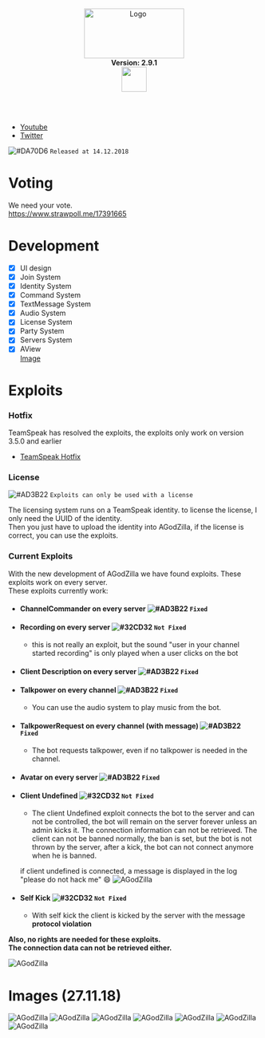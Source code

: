 <p align="center">
  <br>
  <img width="200" height="100" alt="Logo" src="https://files.catbox.moe/1tk07f.png" />
  <br>
    <b>Version: 2.9.1 </b>
  <br>
<a href="https://github.com/cydolo/AGodZilla/releases" target="_blank">
  <img height="50" weight="50" align="center" src="https://pngimage.net/wp-content/uploads/2018/05/button-flat-png-7.png"/>
</a>


  <br><br>
 </p>
 

- [Youtube](https://www.youtube.com/channel/UCgfXkVhgB1urzdvCJt6gR_w)  
- [Twitter](https://twitter.com/cydolo)     

![#DA70D6](https://placehold.it/15/48D1CC/000000?text=+) `Released at 14.12.2018`  

# Voting
We need your vote.  
https://www.strawpoll.me/17391665

# Development

- [x] UI design
- [x] Join System
- [x] Identity System
- [x] Command System
- [x] TextMessage System 
- [x] Audio System
- [x] License System
- [x] Party System
- [x] Servers System
- [x] AView   
   <a target="_blank" href="https://files.catbox.moe/zpaqgf.PNG">Image</a>

# Exploits

### Hotfix
TeamSpeak has resolved the exploits, the exploits only work on version 3.5.0 and earlier

- [TeamSpeak Hotfix](https://forum.teamspeak.com/threads/138368-TeamSpeak-3-server-3-5-1-hotfix-released?p=464166#post464166)  

### License
![#AD3B22](https://placehold.it/15/AD3B22/000000?text=+) `Exploits can only be used with a license`    

The licensing system runs on a TeamSpeak identity. to license the license, I only need the UUID of the identity.   
Then you just have to upload the identity into AGodZilla, if the license is correct, you can use the exploits.

### Current Exploits
With the new development of AGodZilla we have found exploits. These exploits work on every server.  
These exploits currently work:    
- #### ChannelCommander on every server ![#AD3B22](https://placehold.it/15/AD3B22/000000?text=+) `Fixed` 
- #### Recording on every server ![#32CD32](https://placehold.it/15/32CD32/000000?text=+) `Not Fixed` 
  * this is not really an exploit, but the sound "user in your channel started recording" is only played when a user clicks on the bot
- #### Client Description on every server ![#AD3B22](https://placehold.it/15/AD3B22/000000?text=+) `Fixed` 
- #### Talkpower on every channel ![#AD3B22](https://placehold.it/15/AD3B22/000000?text=+) `Fixed` 
  * You can use the audio system to play music from the bot. 
- #### TalkpowerRequest on every channel (with message) ![#AD3B22](https://placehold.it/15/AD3B22/000000?text=+) `Fixed` 
  * The bot requests talkpower, even if no talkpower is needed in the channel.
- #### Avatar on every server ![#AD3B22](https://placehold.it/15/AD3B22/000000?text=+) `Fixed`   
- #### Client Undefined  ![#32CD32](https://placehold.it/15/32CD32/000000?text=+) `Not Fixed` 
  * The client Undefined exploit connects the bot to the server and can not be controlled, the bot will remain on the server forever unless an admin kicks it. The connection information can not be retrieved. The client can not be banned normally, the ban is set, but the bot is not thrown by the server, after a kick, the bot can not connect anymore when he is banned.   
    
   if client undefined is connected, a message is displayed in the log "please do not hack me" 😄
   ![AGodZilla](https://files.catbox.moe/yk4u7d.PNG)  
- #### Self Kick ![#32CD32](https://placehold.it/15/32CD32/000000?text=+) `Not Fixed` 
  * With self kick the client is kicked by the server with the message **protocol violation**  
  
**Also, no rights are needed for these exploits.**  
**The connection data can not be retrieved either.**  

![AGodZilla](https://files.catbox.moe/yy85c2.png)

# Images (27.11.18)
![AGodZilla](https://files.catbox.moe/txfmor.png)
![AGodZilla](https://files.catbox.moe/y03mjy.png)
![AGodZilla](https://files.catbox.moe/epbifb.png)
![AGodZilla](https://files.catbox.moe/683xci.png)
![AGodZilla](https://files.catbox.moe/as3xjm.png)
![AGodZilla](https://files.catbox.moe/rmdyqu.png)
![AGodZilla](https://files.catbox.moe/x0rpkw.png)
